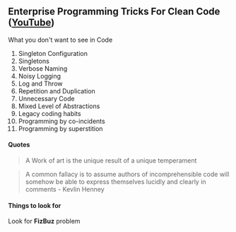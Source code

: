 ## Enterprise Programming Tricks For Clean Code ([YouTube](https://www.youtube.com/watch?v=dC9vdQkU-xI))

What you don't want to see in Code

1. Singleton Configuration
2. Singletons
3. Verbose Naming
4. Noisy Logging
5. Log and Throw
6. Repetition and Duplication
7. Unnecessary Code
8. Mixed Level of Abstractions
9. Legacy coding habits
10. Programming by co-incidents
11. Programming by superstition

#### Quotes

> A Work of art is the unique result of a unique temperament

> A common fallacy is to assume authors of incomprehensible code will somehow be able to express themselves lucidly and clearly in comments - Kevlin Henney

#### Things to look for

Look for **FizBuz** problem

